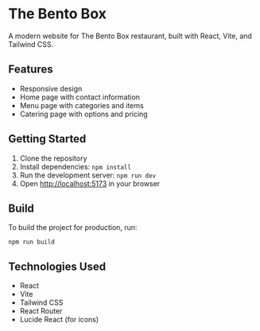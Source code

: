 # The Bento Box

A modern website for The Bento Box restaurant, built with React, Vite, and Tailwind CSS.

## Features

- Responsive design
- Home page with contact information
- Menu page with categories and items
- Catering page with options and pricing

## Getting Started

1. Clone the repository
2. Install dependencies: `npm install`
3. Run the development server: `npm run dev`
4. Open [http://localhost:5173](http://localhost:5173) in your browser

## Build

To build the project for production, run:

```
npm run build
```

## Technologies Used

- React
- Vite
- Tailwind CSS
- React Router
- Lucide React (for icons)